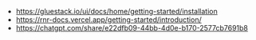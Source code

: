 - https://gluestack.io/ui/docs/home/getting-started/installation
- https://rnr-docs.vercel.app/getting-started/introduction/
- https://chatgpt.com/share/e22dfb09-44bb-4d0e-b170-2577cb7691b8